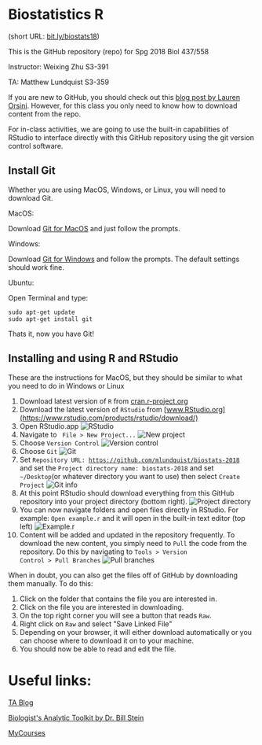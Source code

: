 # Biostatistics R

(short URL: [bit.ly/biostats18](http://bit.ly/biostats18))

This is the GitHub repository (repo) for Spg 2018 Biol 437/558


Instructor: Weixing Zhu S3-391

TA: Matthew Lundquist S3-359

If you are new to GitHub, you should check out this [blog post by Lauren
Orsini](http://readwrite.com/2013/09/30/understanding-github-a-journey-for-beginners-part-1).
However, for this class you only need to know how to download content from the
repo.

For in-class activities, we  are going to use
the built-in capabilities of RStudio to interface directly with this
GitHub repository using the git version control software.


## Install Git

Whether you are using MacOS, Windows, or Linux, you will need to
download Git.

MacOS:

Download [Git for MacOS](https://git-scm.com/download/mac) and just
follow the prompts.

Windows:

Download [Git for Windows](https://git-scm.com/download/win) and
follow the prompts. The default settings should work fine.

Ubuntu: 

Open Terminal and type:

```
sudo apt-get update
sudo apt-get install git
```

Thats it, now you have Git!

## Installing and using  R and RStudio

These are the instructions for MacOS, but they should be similar to
what you need to do in Windows or Linux

1.  Download latest version of <code>R</code> from
    [cran.r-project.org](https://cran.r-project.org)
2.  Download the latest version of <code>RStudio</code> from 
    [www.RStudio.org](https://www.rstudio.com/products/rstudio/download/)
3.  Open RStudio.app 
    ![RStudio](screenshots/macos/RStudio.png)
4.  Navigate to <code> File > New Project...</code> 
    ![New project](screenshots/macos/new_project.png)
5.  Choose <code>Version Control</code>
    ![Version control](/screenshots/macos/choose_vc.png)
6.  Choose <code>Git</code>
    ![Git](screenshots/macos/choose_git.png)
7.  Set <code>Repository URL:
    https://github.com/mlundquist/biostats-2018 </code>
    and set the <code>Project directory name:
    biostats-2018</code> and set <code>~/Desktop</code>(or whatever directory you want to
    use) then select <code>Create Project</code>
   ![Git info](screenshots/macos/git_location.png)
8.  At this point RStudio should download everything from this GitHub
    repository into your project directory (bottom right).
    ![Project directory](screenshots/macos/project_directory.png)
9. You can now navigate folders and open files directly in
    RStudio. For example: <code>Open example.r</code> and it will open
    in the built-in text editor (top left)
    ![Example.r](screenshots/macos/R_example.png)
10. Content will be added and updated in the
    repository frequently. To download the new content, you simply need to
    <code>Pull</code> the code from the repository. Do this by
    navigating to <code>Tools > Version Control > Pull Branches</code> 
    ![Pull branches](screenshots/macos/pull_branches.png)

When in doubt, you can also get the files off of GitHub by downloading them
manually. To do this:

1. Click on the folder that contains the file you are interested in.
2. Click on the file you are interested in downloading.
3. On the top right corner you will see a button that reads <code>Raw</code>.
4. Right click on <code>Raw</code> and select "Save Linked File"
5. Depending on your browser, it will either download automatically or you can choose where to download it on to your machine.
6. You should now be able to read and edit the file.

# Useful links:

[TA Blog](http://www.lundquistecology.com/blog.html)

[Biologist's Analytic Toolkit by Dr. Bill Stein](http://biotoolbox.binghamton.edu)

[MyCourses](https://mycourses.binghamton.edu)
